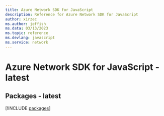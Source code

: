 ```yaml
---
title: Azure Network SDK for JavaScript
description: Reference for Azure Network SDK for JavaScript
author: xirzec
ms.author: jeffish
ms.data: 03/13/2023
ms.topic: reference
ms.devlang: javascript
ms.service: network
---
```

# Azure Network SDK for JavaScript - latest
## Packages - latest
[!INCLUDE [packages](network-index.md)]